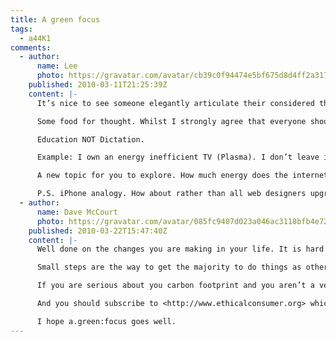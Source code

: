 ```yaml
---
title: A green focus
tags:
  - a44K1
comments:
  - author:
      name: Lee
      photo: https://gravatar.com/avatar/cb39c0f94474e5bf675d8d4ff2a31795
    published: 2010-03-11T21:25:39Z
    content: |-
      It’s nice to see someone elegantly articulate their considered thoughts on such an important issue.

      Some food for thought. Whilst I strongly agree that everyone should be more considerate and not needlessly waste energy, I would urge caution in the tone of your message. I think what’s most important is that people do become more efficient and ultimately use less energy BUT aren’t made to feel that they can’t still enjoy themselves whilst frivolously using energy on the odd occasion. After all, what’s the point in living if you give up all fun activity?  I think you’re New Zealand adventure was worth the environmental impact, but some die hard environmentalists would surely disagree. Would such derision of an otherwise thoughtful individual be helpful?

      Education NOT Dictation.

      Example: I own an energy inefficient TV (Plasma). I don’t leave it on standby, I don’t leave it on when I’m not watching it, and I did consider the environmental impact of my purchase before hand. However, I enjoy watching TV (and movies) and believe that LCD is an inferior technology. Hence, I feel I’ve reached an acceptable balance, and until such time as this TV breaks I’ll not buy another. Is this wrong or selfish?

      A new topic for you to explore. How much energy does the internet currently consume? I imagine many servers sit dormant a great deal of the time. Would internet users put up with a short wait for a web page to load if it meant that many servers could be kept in a deep sleep state until absolutely needed?  If web page designers and coders were to tidy code, use less JavaScript and Flash, would fewer resources (energy) be needed to view web pages?  How much energy could be saved?  Google for one, have invested in solar energy at their headquarters, how about large server farms in the UK, tidal powered internet?

      P.S. iPhone analogy. How about rather than all web designers upgrading to the latest MacBook, accept what you have and make the most possible out of it until it no longer works?
  - author:
      name: Dave McCourt
      photo: https://gravatar.com/avatar/085fc9407d023a046ac3118bfb4e7251
    published: 2010-03-22T15:47:40Z
    content: |-
      Well done on the changes you are making in your life. It is hard not to sound preachy when talking about this kind of thing and everyone has their own ideas about what they are prepared to do. Personally I live my life in a fairly ethical way, not as much as some but a lot more than others. I’m always amazed at basics that I take for granted (recycling, turning lights off, etc) are just too much for some people to stretch to. I think a lot of it comes down to people just don’t like being told what to do, or to realising that they are doing things wrong.

      Small steps are the way to get the majority to do things as otherwise they wouldn’t bother and when they’re factored up it does make a difference. Some things though have to be taken with a pinch of salt: putting my Mac or Sky plus to sleep doesn’t even register on either of my two energy monitors. I think this kind of thing puts people into a false sense of doing something when most probably they aren’t. You’re much better off putting on a jumper and turning the heating down or having fewer lights and gadgets on. But that is too didactic for some.

      If you are serious about you carbon footprint and you aren’t a veggie/vegan you should really consider at least a veggie diet. The meat industry uses a massive amount of energy, water and food that could be better utilised than making a Big Mac! Have a read of <https://en.wikipedia.org/wiki/Environmental_vegetarianism> I’ve been veggie for 15 years and it really isn’t hard.

      And you should subscribe to <http://www.ethicalconsumer.org> which can really shed light on a lot issues (how carbon offsetting is a load of nonsense for example).

      I hope a.green:focus goes well.
---
```

